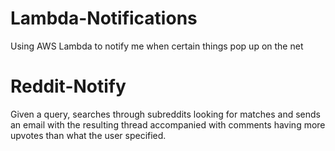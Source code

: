 # Lambda-Notifications
Using AWS Lambda to notify me when certain things pop up on the net

# Reddit-Notify
Given a query, searches through subreddits looking for matches and sends an email with the resulting thread accompanied with comments having more upvotes than what the user specified.